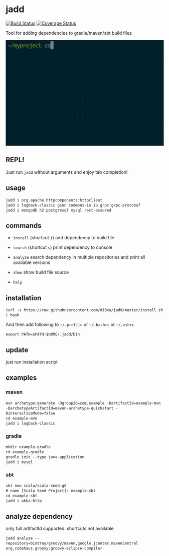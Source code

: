 # jadd

[![Build Status](https://travis-ci.org/d10xa/jadd.svg?branch=master)](https://travis-ci.org/d10xa/jadd)
[![Coverage Status](https://coveralls.io/repos/github/d10xa/jadd/badge.svg)](https://coveralls.io/github/d10xa/jadd)

Tool for adding dependencies to gradle/maven/sbt build files

[![jadd.gif](data/jadd.gif)](https://github.com/d10xa/jadd#usage "d10xa/jadd")

## REPL!

Just run `jadd` without arguments and enjoy tab completion!

## usage

    jadd i org.apache.httpcomponents:httpclient
    jadd i logback-classic gson commons-io io.grpc:grpc-protobuf
    jadd i mongodb h2 postgresql mysql rest-assured

## commands

- `install` (shortcut `i`) add dependency to build file

- `search` (shortcut `s`) print dependency to console

- `analyze` search dependency in multiple repositories and print all available versions

- `show` show build file source

- `help`

## installation

    curl -s https://raw.githubusercontent.com/d10xa/jadd/master/install.sh | bash

And then add following to `~/.profile` or `~/.bashrc` or `~/.zshrc`

    export PATH=$PATH:$HOME/.jadd/bin

## update

just run installation script

## examples

### maven

    mvn archetype:generate -DgroupId=com.example -DartifactId=example-mvn -DarchetypeArtifactId=maven-archetype-quickstart -DinteractiveMode=false
    cd example-mvn
    jadd i logback-classic

### gradle

    mkdir example-gradle
    cd example-gradle
    gradle init --type java-application
    jadd i mysql

### sbt

    sbt new scala/scala-seed.g8
    # name [Scala Seed Project]: example-sbt
    cd example-sbt
    jadd i akka-http

## analyze dependency

only full artifactId supported. shortcuts not available

    jadd analyze --repository=bintray/groovy/maven,google,jcenter,mavenCentral org.codehaus.groovy:groovy-eclipse-compiler
